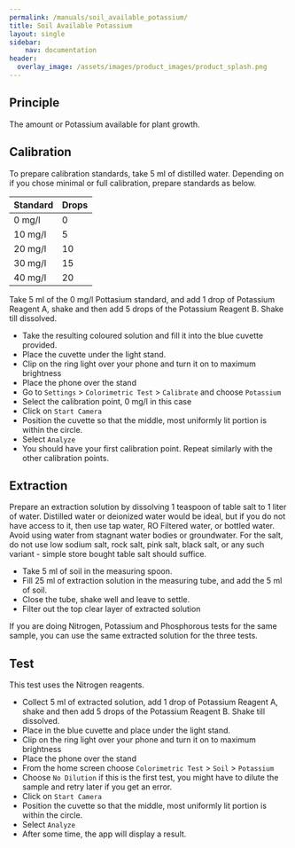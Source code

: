 ```yaml
---
permalink: /manuals/soil_available_potassium/
title: Soil Available Potassium
layout: single
sidebar: 
    nav: documentation
header:
  overlay_image: /assets/images/product_images/product_splash.png
---
```

## Principle
The amount or Potassium available for plant growth. 

## Calibration
To prepare calibration standards, take 5 ml of distilled water. Depending on if you chose minimal or full calibration, prepare standards as below.

| Standard | Drops |
| --- | --- |
| 0 mg/l | 0 |
| 10 mg/l | 5 |
| 20 mg/l | 10 |
| 30 mg/l | 15 |
| 40 mg/l | 20 |

Take 5 ml of the 0 mg/l Pottasium standard, and add 1 drop of Potassium Reagent A, shake and then add 5 drops of the Potassium Reagent B. Shake till dissolved.

* Take the resulting coloured solution and fill it into the blue cuvette provided.
* Place the cuvette under the light stand.
* Clip on the ring light over your phone and turn it on to maximum brightness
* Place the phone over the stand
* Go to `Settings` > `Colorimetric Test` > `Calibrate` and choose `Potassium`
* Select the calibration point, 0 mg/l in this case
* Click on `Start Camera`
* Position the cuvette so that the middle, most uniformly lit portion is within the circle.
* Select `Analyze`
* You should have your first calibration point. Repeat similarly with the other calibration points.

## Extraction
Prepare an extraction solution by dissolving 1 teaspoon of table salt to 1 liter of water. Distilled water or deionized water would be ideal, but if you do not have access to it, then use tap water, RO Filtered water, or bottled water. Avoid using water from stagnant water bodies or groundwater. For the salt, do not use low sodium salt, rock salt, pink salt, black salt, or any such variant - simple store bought table salt should suffice.

* Take 5 ml of soil in the measuring spoon.
* Fill 25 ml of extraction solution in the measuring tube, and add the 5 ml of soil.
* Close the tube, shake well and leave to settle.
* Filter out the top clear layer of extracted solution

If you are doing Nitrogen, Potassium and Phosphorous tests for the same sample, you can use the same extracted solution for the three tests.


## Test
This test uses the Nitrogen reagents.

* Collect 5 ml of extracted solution, add 1 drop of Potassium Reagent A, shake and then add 5 drops of the Potassium Reagent B. Shake till dissolved.
* Place in the blue cuvette and place under the light stand.
* Clip on the ring light over your phone and turn it on to maximum brightness
* Place the phone over the stand
* From the home screen choose `Colorimetric Test` > `Soil` > `Potassium`
* Choose `No Dilution` if this is the first test, you might have to dilute the sample and retry later if you get an error.
* Click on `Start Camera`
* Position the cuvette so that the middle, most uniformly lit portion is within the circle.
* Select `Analyze`
* After some time, the app will display a result.